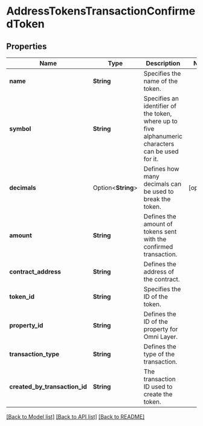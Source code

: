 # AddressTokensTransactionConfirmedToken

## Properties

Name | Type | Description | Notes
------------ | ------------- | ------------- | -------------
**name** | **String** | Specifies the name of the token. | 
**symbol** | **String** | Specifies an identifier of the token, where up to five alphanumeric characters can be used for it. | 
**decimals** | Option<**String**> | Defines how many decimals can be used to break the token. | [optional]
**amount** | **String** | Defines the amount of tokens sent with the confirmed transaction. | 
**contract_address** | **String** | Defines the address of the contract. | 
**token_id** | **String** | Specifies the ID of the token. | 
**property_id** | **String** | Defines the ID of the property for Omni Layer. | 
**transaction_type** | **String** | Defines the type of the transaction. | 
**created_by_transaction_id** | **String** | The transaction ID used to create the token. | 

[[Back to Model list]](../README.md#documentation-for-models) [[Back to API list]](../README.md#documentation-for-api-endpoints) [[Back to README]](../README.md)


